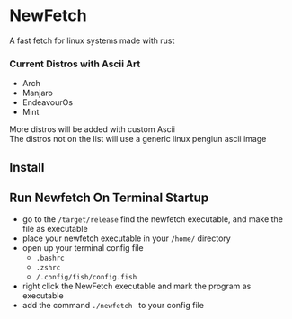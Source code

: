 # NewFetch
A fast fetch for linux systems made with rust

### Current Distros with Ascii Art
+ Arch
+ Manjaro 
+ EndeavourOs  
+ Mint  


More distros will be added with custom Ascii  
The distros not on the list will use a generic linux pengiun ascii image  

## Install
## Run Newfetch On Terminal Startup
+ go to the ```/target/release``` find the newfetch executable, and make the file as executable
+ place your newfetch executable in your ```/home/``` directory
+ open up your terminal config file
  + ```.bashrc```
  + ```.zshrc```
  + ``` /.config/fish/config.fish ```
+ right click the NewFetch executable and mark the program as executable 
+ add the command ```./newfetch ``` to your config file
